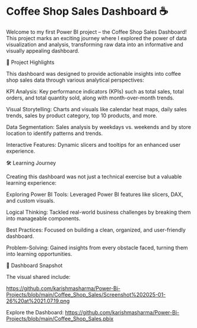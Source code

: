 # Coffee Shop Sales Dashboard :coffee:

Welcome to my first Power BI project – the Coffee Shop Sales Dashboard! This project marks an exciting journey where I explored the power of data visualization and analysis, 
transforming raw data into an informative and visually appealing dashboard.

🌟 Project Highlights

This dashboard was designed to provide actionable insights into coffee shop sales data through various analytical perspectives:

KPI Analysis: Key performance indicators (KPIs) such as total sales, total orders, and total quantity sold, along with month-over-month trends.

Visual Storytelling: Charts and visuals like calendar heat maps, daily sales trends, sales by product category, top 10 products, and more.

Data Segmentation: Sales analysis by weekdays vs. weekends and by store location to identify patterns and trends.

Interactive Features: Dynamic slicers and tooltips for an enhanced user experience.

🛠 Learning Journey

Creating this dashboard was not just a technical exercise but a valuable learning experience:

Exploring Power BI Tools: Leveraged Power BI features like slicers, DAX, and custom visuals.

Logical Thinking: Tackled real-world business challenges by breaking them into manageable components.

Best Practices: Focused on building a clean, organized, and user-friendly dashboard.

Problem-Solving: Gained insights from every obstacle faced, turning them into learning opportunities.

🎨 Dashboard Snapshot

The visual shared include: 

https://github.com/karishmasharma/Power-Bi-Projects/blob/main/Coffee_Shop_Sales/Screenshot%202025-01-26%20at%2021.07.19.png

Explore the Dashboard: https://github.com/karishmasharma/Power-Bi-Projects/blob/main/Coffee_Shop_Sales.pbix
